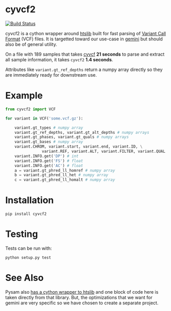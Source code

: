 cyvcf2
======

[![Build Status](https://travis-ci.org/brentp/cyvcf2.svg?branch=master)](https://travis-ci.org/brentp/cyvcf2)

cyvcf2 is a cython wrapper around [htslib](https://github.com/samtools/htslib) built for fast parsing of [Variant Call Format](https://en.m.wikipedia.org/wiki/Variant_Call_Format) (VCF) files.
It is targetted toward our use-case in [gemini](http://gemini.rtfd.org) but should also be of general utility.

On a file with 189 samples that takes [cyvcf](https://github.com/arq5x/cyvcf) **21 seconds** to parse and extract all sample information, it takes `cyvcf2` **1.4 seconds**.

Attributes like `variant.gt_ref_depths` return a numpy array directly so they are immediately ready for downstream use.

Example
=======

```Python
from cyvcf2 import VCF

for variant in VCF('some.vcf.gz'):

	variant.gt_types # numpy array
	variant.gt_ref_depths, variant.gt_alt_depths # numpy arrays
	variant.gt_phases, variant.gt_quals # numpy arrays
	variant.gt_bases # numpy array
	variant.CHROM, variant.start, variant.end, variant.ID, \
				variant.REF, variant.ALT, variant.FILTER, variant.QUAL
	variant.INFO.get('DP') # int
	variant.INFO.get('FS') # float
	variant.INFO.get('AC') # float
    a = variant.gt_phred_ll_homref # numpy array
    b = variant.gt_phred_ll_het # numpy array
    c = variant.gt_phred_ll_homalt # numpy array
```

Installation
============

```
pip install cyvcf2
```

Testing
=======

Tests can be run with:

```
python setup.py test
```

See Also
========

Pysam also [has a cython wrapper to htslib](https://github.com/pysam-developers/pysam/blob/master/pysam/cbcf.pyx) and one block of code here is taken directly from that library. But, the optimizations that we want for gemini are very specific so we have chosen to create a separate project.

